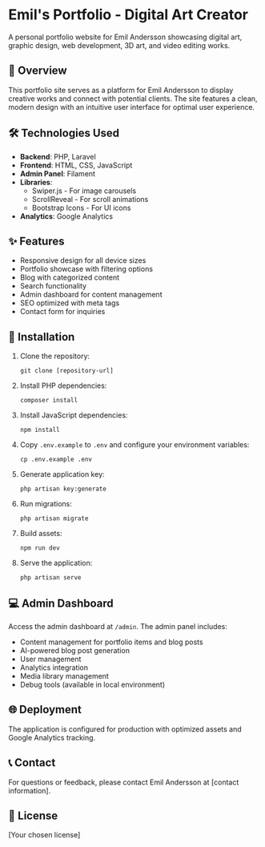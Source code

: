 # Emil's Portfolio - Digital Art Creator

A personal portfolio website for Emil Andersson showcasing digital art, graphic design, web development, 3D art, and video editing works.

## 🚀 Overview

This portfolio site serves as a platform for Emil Andersson to display creative works and connect with potential clients. The site features a clean, modern design with an intuitive user interface for optimal user experience.

## 🛠️ Technologies Used

- **Backend**: PHP, Laravel
- **Frontend**: HTML, CSS, JavaScript
- **Admin Panel**: Filament
- **Libraries**:
  - Swiper.js - For image carousels
  - ScrollReveal - For scroll animations
  - Bootstrap Icons - For UI icons
- **Analytics**: Google Analytics

## ✨ Features

- Responsive design for all device sizes
- Portfolio showcase with filtering options
- Blog with categorized content
- Search functionality
- Admin dashboard for content management
- SEO optimized with meta tags
- Contact form for inquiries

## 🔧 Installation

1. Clone the repository:
   ```
   git clone [repository-url]
   ```

2. Install PHP dependencies:
   ```
   composer install
   ```

3. Install JavaScript dependencies:
   ```
   npm install
   ```

4. Copy `.env.example` to `.env` and configure your environment variables:
   ```
   cp .env.example .env
   ```

5. Generate application key:
   ```
   php artisan key:generate
   ```

6. Run migrations:
   ```
   php artisan migrate
   ```

7. Build assets:
   ```
   npm run dev
   ```

8. Serve the application:
   ```
   php artisan serve
   ```

## 💻 Admin Dashboard

Access the admin dashboard at `/admin`. The admin panel includes:

- Content management for portfolio items and blog posts
- AI-powered blog post generation
- User management
- Analytics integration
- Media library management
- Debug tools (available in local environment)

## 🌐 Deployment

The application is configured for production with optimized assets and Google Analytics tracking.

## 📞 Contact

For questions or feedback, please contact Emil Andersson at [contact information].

## 📄 License

[Your chosen license]
